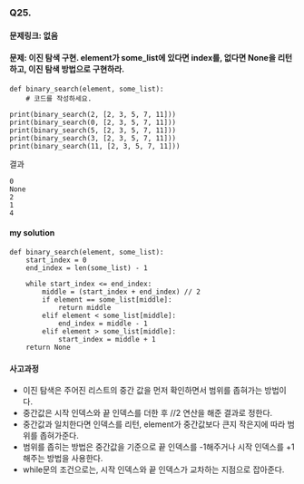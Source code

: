 ### Q25. 
#### 문제링크: 없음
#### 문제: 이진 탐색 구현. element가 some_list에 있다면 index를, 없다면 None을 리턴하고, 이진 탐색 방법으로 구현하라.
```
def binary_search(element, some_list):
    # 코드를 작성하세요.

print(binary_search(2, [2, 3, 5, 7, 11]))
print(binary_search(0, [2, 3, 5, 7, 11]))
print(binary_search(5, [2, 3, 5, 7, 11]))
print(binary_search(3, [2, 3, 5, 7, 11]))
print(binary_search(11, [2, 3, 5, 7, 11]))
```
결과

```
0
None
2
1
4
```
#### my solution
```
def binary_search(element, some_list):
    start_index = 0
    end_index = len(some_list) - 1
    
    while start_index <= end_index:
        middle = (start_index + end_index) // 2
        if element == some_list[middle]:
            return middle
        elif element < some_list[middle]:
            end_index = middle - 1
        elif element > some_list[middle]:
            start_index = middle + 1
    return None
```
#### 사고과정
- 이진 탐색은 주어진 리스트의 중간 값을 먼저 확인하면서 범위를 좁혀가는 방법이다.
- 중간값은 시작 인덱스와 끝 인덱스를 더한 후 //2 연산을 해준 결과로 정한다.
- 중간값과 일치한다면 인덱스를 리턴, element가 중간값보다 큰지 작은지에 따라 범위를 좁혀가준다.
- 범위를 좁히는 방법은 중간값을 기준으로 끝 인덱스를 -1해주거나 시작 인덱스를 +1 해주는 방법을 사용한다.
- while문의 조건으로는, 시작 인덱스와 끝 인덱스가 교차하는 지점으로 잡아준다.

